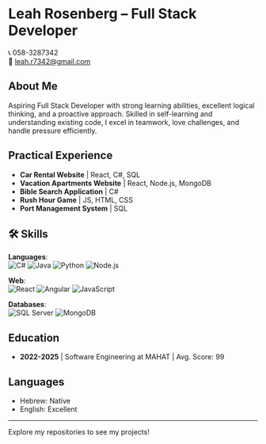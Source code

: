 # Leah Rosenberg – Full Stack Developer

📞 058-3287342  
📧 [leah.r7342@gmail.com](mailto:leah.r7342@gmail.com)

## About Me

Aspiring Full Stack Developer with strong learning abilities, excellent logical thinking, and a proactive approach. Skilled in self-learning and understanding existing code, I excel in teamwork, love challenges, and handle pressure efficiently.

## Practical Experience

- **Car Rental Website** | React, C#, SQL
- **Vacation Apartments Website** | React, Node.js, MongoDB
- **Bible Search Application** | C#
- **Rush Hour Game** | JS, HTML, CSS
- **Port Management System** | SQL

## 🛠️ Skills

**Languages**:  
![C#](https://img.shields.io/badge/-C%23-239120?style=flat-square&logo=C-sharp&logoColor=white)
![Java](https://img.shields.io/badge/-Java-007396?style=flat-square&logo=java&logoColor=white)
![Python](https://img.shields.io/badge/-Python-3776AB?style=flat-square&logo=python&logoColor=white)
![Node.js](https://img.shields.io/badge/-Node.js-339933?style=flat-square&logo=node.js&logoColor=white)

**Web**:  
![React](https://img.shields.io/badge/-React-61DAFB?style=flat-square&logo=react&logoColor=black)
![Angular](https://img.shields.io/badge/-Angular-DD0031?style=flat-square&logo=angular&logoColor=white)
![JavaScript](https://img.shields.io/badge/-JavaScript-F7DF1E?style=flat-square&logo=javascript&logoColor=black)

**Databases**:  
![SQL Server](https://img.shields.io/badge/-SQL%20Server-CC2927?style=flat-square&logo=microsoft-sql-server&logoColor=white)
![MongoDB](https://img.shields.io/badge/-MongoDB-47A248?style=flat-square&logo=mongodb&logoColor=white)

## Education

- **2022-2025** | Software Engineering at MAHAT | Avg. Score: 99

## Languages

- Hebrew: Native
- English: Excellent

---

Explore my repositories to see my projects!
